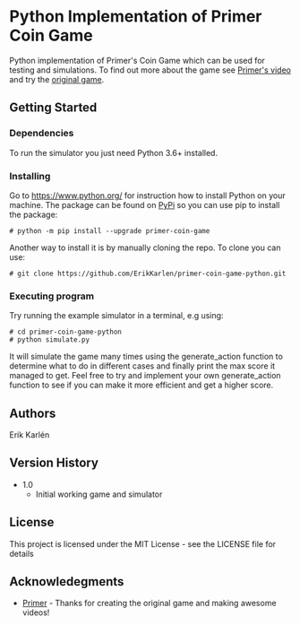 # Python Implementation of Primer Coin Game

Python implementation of Primer's Coin Game which can be used for testing and simulations.
To find out more about the game see [Primer's video](https://www.youtube.com/watch?v=QC91Bf8hQVo/) and try the [original game](https://primerlearning.org/).

## Getting Started

### Dependencies

To run the simulator you just need Python 3.6+ installed. 

### Installing

Go to https://www.python.org/ for instruction how to install Python on your machine.
The package can be found on [PyPi](https://pypi.org/project/primer-coin-game/) so you can use pip to install the package:
```
# python -m pip install --upgrade primer-coin-game
```

Another way to install it is by manually cloning the repo. To clone you can use:
```
# git clone https://github.com/ErikKarlen/primer-coin-game-python.git
```

### Executing program

Try running the example simulator in a terminal, e.g using:
```
# cd primer-coin-game-python
# python simulate.py
```
It will simulate the game many times using the generate_action function to determine what to do in different cases and finally print the max score it managed to get.
Feel free to try and implement your own generate_action function to see if you can make it more efficient and get a higher score.

## Authors

Erik Karlén

## Version History

* 1.0
  *  Initial working game and simulator

## License

This project is licensed under the MIT License - see the LICENSE file for details

## Acknowledegments

* [Primer](https://www.youtube.com/watch?v=QC91Bf8hQVo) - Thanks for creating the original game and making awesome videos!

